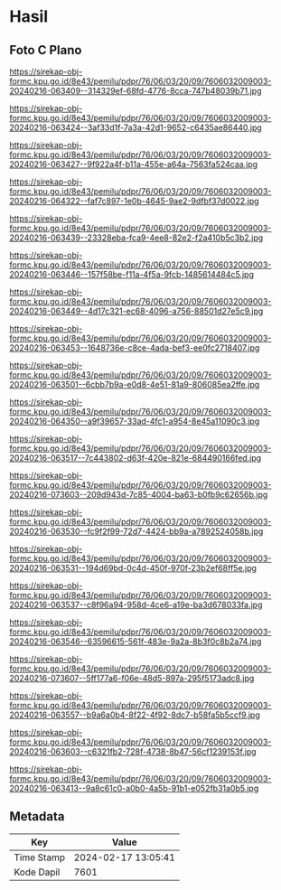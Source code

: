 # Hasil

## Foto C Plano

https://sirekap-obj-formc.kpu.go.id/8e43/pemilu/pdpr/76/06/03/20/09/7606032009003-20240216-063409--314329ef-68fd-4776-8cca-747b48039b71.jpg

https://sirekap-obj-formc.kpu.go.id/8e43/pemilu/pdpr/76/06/03/20/09/7606032009003-20240216-063424--3af33d1f-7a3a-42d1-9652-c6435ae86440.jpg

https://sirekap-obj-formc.kpu.go.id/8e43/pemilu/pdpr/76/06/03/20/09/7606032009003-20240216-063427--9f922a4f-b11a-455e-a64a-7563fa524caa.jpg

https://sirekap-obj-formc.kpu.go.id/8e43/pemilu/pdpr/76/06/03/20/09/7606032009003-20240216-064322--faf7c897-1e0b-4645-9ae2-9dfbf37d0022.jpg

https://sirekap-obj-formc.kpu.go.id/8e43/pemilu/pdpr/76/06/03/20/09/7606032009003-20240216-063439--23328eba-fca9-4ee8-82e2-f2a410b5c3b2.jpg

https://sirekap-obj-formc.kpu.go.id/8e43/pemilu/pdpr/76/06/03/20/09/7606032009003-20240216-063446--157f58be-f11a-4f5a-9fcb-1485614484c5.jpg

https://sirekap-obj-formc.kpu.go.id/8e43/pemilu/pdpr/76/06/03/20/09/7606032009003-20240216-063449--4d17c321-ec68-4096-a756-88501d27e5c9.jpg

https://sirekap-obj-formc.kpu.go.id/8e43/pemilu/pdpr/76/06/03/20/09/7606032009003-20240216-063453--1648736e-c8ce-4ada-bef3-ee0fc2718407.jpg

https://sirekap-obj-formc.kpu.go.id/8e43/pemilu/pdpr/76/06/03/20/09/7606032009003-20240216-063501--6cbb7b9a-e0d8-4e51-81a9-806085ea2ffe.jpg

https://sirekap-obj-formc.kpu.go.id/8e43/pemilu/pdpr/76/06/03/20/09/7606032009003-20240216-064350--a9f39657-33ad-4fc1-a954-8e45a11090c3.jpg

https://sirekap-obj-formc.kpu.go.id/8e43/pemilu/pdpr/76/06/03/20/09/7606032009003-20240216-063517--7c443802-d63f-420e-821e-684490166fed.jpg

https://sirekap-obj-formc.kpu.go.id/8e43/pemilu/pdpr/76/06/03/20/09/7606032009003-20240216-073603--209d943d-7c85-4004-ba63-b0fb9c62656b.jpg

https://sirekap-obj-formc.kpu.go.id/8e43/pemilu/pdpr/76/06/03/20/09/7606032009003-20240216-063530--fc9f2f99-72d7-4424-bb9a-a7892524058b.jpg

https://sirekap-obj-formc.kpu.go.id/8e43/pemilu/pdpr/76/06/03/20/09/7606032009003-20240216-063531--194d69bd-0c4d-450f-970f-23b2ef68ff5e.jpg

https://sirekap-obj-formc.kpu.go.id/8e43/pemilu/pdpr/76/06/03/20/09/7606032009003-20240216-063537--c8f96a94-958d-4ce6-a19e-ba3d678033fa.jpg

https://sirekap-obj-formc.kpu.go.id/8e43/pemilu/pdpr/76/06/03/20/09/7606032009003-20240216-063546--63596615-561f-483e-9a2a-8b3f0c8b2a74.jpg

https://sirekap-obj-formc.kpu.go.id/8e43/pemilu/pdpr/76/06/03/20/09/7606032009003-20240216-073607--5ff177a6-f06e-48d5-897a-295f5173adc8.jpg

https://sirekap-obj-formc.kpu.go.id/8e43/pemilu/pdpr/76/06/03/20/09/7606032009003-20240216-063557--b9a6a0b4-8f22-4f92-8dc7-b58fa5b5ccf9.jpg

https://sirekap-obj-formc.kpu.go.id/8e43/pemilu/pdpr/76/06/03/20/09/7606032009003-20240216-063603--c6321fb2-728f-4738-8b47-56cf1239153f.jpg

https://sirekap-obj-formc.kpu.go.id/8e43/pemilu/pdpr/76/06/03/20/09/7606032009003-20240216-063413--9a8c61c0-a0b0-4a5b-91b1-e052fb31a0b5.jpg


## Metadata

| Key        | Value               |
| ---------- | ------------------- |
| Time Stamp | 2024-02-17 13:05:41 |
| Kode Dapil | 7601                |



